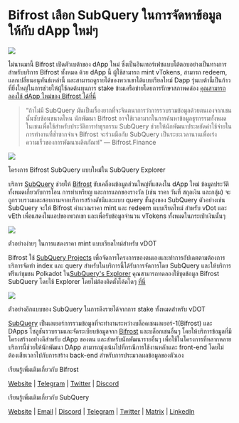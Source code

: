 # Bifrost เลือก SubQuery ในการจัดหาข้อมูลให้กับ dApp ใหม่ๆ

![](https://miro.medium.com/max/1400/0*nqNosmn0y7FHOI42)

ไม่นานมานี้ Bifrost เปิดตัวเบต้าของ dApp ใหม่ ซึ่งเป็นอินเทอร์เฟซแบบโต้ตอบอย่างเป็นทางการสำหรับบริการ Bifrost ทั้งหมด ด้วย dApp นี้ ผู้ใช้สามารถ mint vTokens, สามารถ redeem, แลกเปลี่ยนอนุพันธ์เหล่านี้ และสามารถดูรายได้ของพวกเขาได้แบบเรียลไทม์ Dapp รุ่นเบต้านี้เป็นก้าวที่ยิ่งใหญ่ในการช่วยให้ผู้ใช้ลดต้นทุนการ stake ข้ามเครือข่ายโดยการรักษาสภาพคล่อง [คุณสามารถลองใช้ dApp ใหม่ของ Bifrost ได้ที่นี่](https://apps.bifrost.finance/)

> “ถ้าไม่มี SubQuery มันเป็นเรื่องยากที่จะจินตนาการว่าการรวบรวมข้อมูลด้วยตนเองจากเชนนั้นซับซ้อนขนาดไหน นักพัฒนา Bifrost อาจใช้เวลามากในการค้นหาข้อมูลธุรกรรมทั้งหมดในเชนเพื่อใช้สำหรับประวัติการทำธุรกรรม SubQuery ช่วยให้นักพัฒนาประหยัดค่าใช้จ่ายในการทำงานที่ซ้ำซากจำเจ Bifrost จะร่วมมือกับ SubQuery เป็นระยะเวลานานเพื่อเร่งความเร็วของการพัฒนาผลิตภัณฑ์” — Bifrost.Finance


![](https://miro.medium.com/max/1400/0*_JK-h0rjef6rk1ot)

โครงการ Bifrost SubQuery แบบใหม่ใน SubQuery Explorer

บริการ [SubQuery](https://subquery.network/) ช่วยให้ [Bifrost](https://bifrost.finance/) ขับเคลื่อนข้อมูลส่วนใหญ่ที่แสดงใน dApp ใหม่ ข้อมูลประวัติทั้งหมดเกี่ยวกับการโอน การทำเหรียญ และการแลกของรางวัล (เช่น ราคา วันที่ สกุลเงิน และกลุ่ม) จะถูกรวบรวมและสอบถามจากบริการสร้างดัชนีและแบบ query ขั้นสูงของ SubQuery ตัวอย่างเช่น SubQuery จะให้ Bifrost คำนวณราคา mint และ redeem แบบเรียลไทม์ สำหรับ vDot และ vEth เพื่อแสดงในแอปของพวกเขา และเพื่อรับข้อมูลจำนวน vTokens ทั้งหมดในกระเป๋าเงินนั้นๆ

![](https://miro.medium.com/max/1400/0*WIxvwcgPIHzCf0E3)

ตัวอย่างง่ายๆ ในการแสดงราคา mint แบบเรียลไทม์สำหรับ vDOT

Bifrost ใช้ [SubQuery Projects](https://project.subquery.network/) เพื่อจัดการโครงการของตนเองและทำการอัปเดตตามต้องการ บริการจัดทำ index และ query สำหรับในบริการนี้ได้รับการจัดการโดย SubQuery และให้บริการฟรีแก่ชุมชน Polkadot ใน[SubQuery's Explorer](https://explorer.subquery.network/) คุณสามารถทดลองใช้ชุดข้อมูล Bifrost SubQuery โดยใช้ Explorer โดยไม่ต้องติดตั้งโค้ดใดๆ [ที่นี่](https://explorer.subquery.network/subquery/bifrost-finance/subql)

![](https://miro.medium.com/max/1400/0*J9Rao6oyFMxVNWzZ)

ตัวอย่างอีกแบบของ SubQuery ในการดึงรายได้จากการ stake ทั้งหมดสำหรับ vDOT

[SubQuery](https://subquery.network/) เป็นเลเยอร์การรวมข้อมูลที่จะทำงานระหว่างบล็อคเชนเลเยอร์-1(Bifrost) และ DApps โซลูชันรวบรวมและจัดระเบียบข้อมูลจาก [Bifrost](https://bifrost.finance/) และบล็อกเชนอื่นๆ โดยให้บริการข้อมูลที่มีโครงสร้างอย่างดีสำหรับ dApp ของตน และสำหรับนักพัฒนารายอื่นๆ เพื่อใช้ในโครงการที่หลากหลาย บริการนี้ช่วยให้นักพัฒนา DApp สามารถมุ่งเน้นไปที่กรณีการใช้งานหลักและ front-end โดยไม่ต้องเสียเวลาไปกับการสร้าง back-end สำหรับการประมวลผลข้อมูลของตัวเอง

เรียนรู้เพิ่มเติมเกี่ยวกับ Bifrost

[Website](https://bifrost.finance/) | [Telegram](https://t.me/bifrost_finance) | [Twitter](https://twitter.com/bifrost_finance) | [Discord](https://discord.gg/XjnjdKBNXj)

เรียนรู้เพิ่มเติมเกี่ยวกับ SubQuery

[Website](https://subquery.network/) | [Email](mailto:hello@subquery.network) | [Discord](https://discord.com/invite/78zg8aBSMG) | [Telegram](https://t.me/subquerynetwork) | [Twitter](https://twitter.com/subquerynetwork) | [Matrix](https://matrix.to/#/#subquery:matrix.org) | [LinkedIn](https://www.linkedin.com/company/subquery)